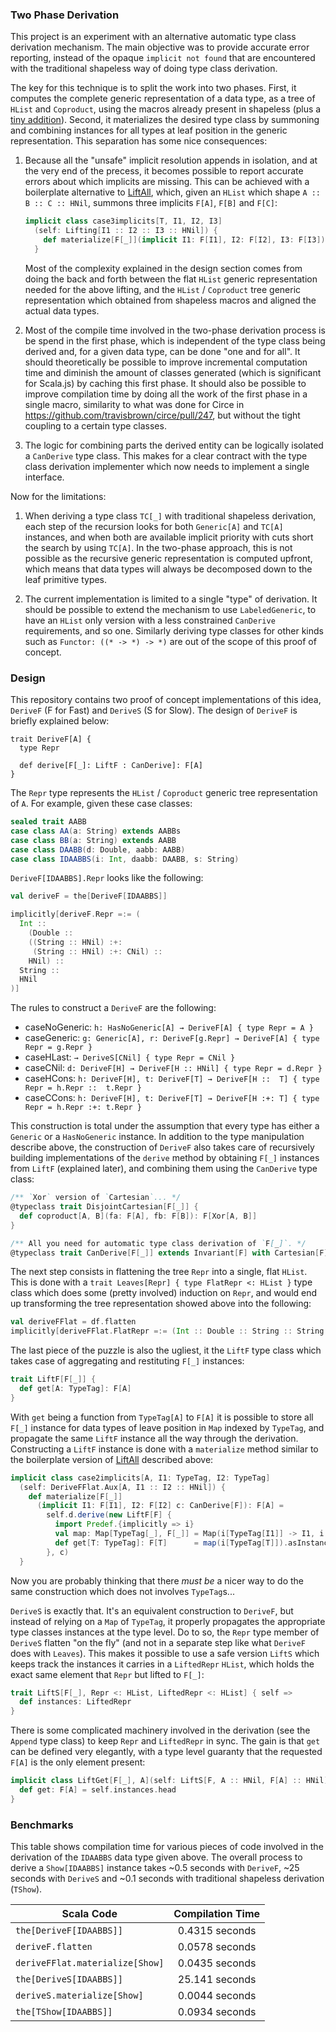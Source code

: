 ### Two Phase Derivation

This project is an experiment with an alternative automatic type class derivation mechanism. The main objective was to provide accurate error reporting, instead of the opaque `implicit not found` that are encountered with the traditional shapeless way of doing type class derivation.

The key for this technique is to split the work into two phases. First, it computes the complete generic representation of a data type, as a tree of `HList` and `Coproduct`, using the macros already present in shapeless (plus a [tiny addition](https://github.com/milessabin/shapeless/pull/616)). Second, it materializes the desired type class by summoning and combining instances for all types at leaf position in the generic representation. This separation has some nice consequences:

1. Because all the "unsafe" implicit resolution appends in isolation, and at the very end of the precess, it becomes possible to report accurate errors about which implicits are missing. This can be achieved with a boilerplate alternative to [LiftAll](https://github.com/milessabin/shapeless/blob/92f2d5e3fede4ab189db686620fa175fe4856e1a/core/src/main/scala/shapeless/ops/hlists.scala#L2809-L2838), which, given an `HList` which shape `A :: B :: C :: HNil`, summons three implicits `F[A]`, `F[B]` and `F[C]`:

    ```scala
    implicit class case3implicits[T, I1, I2, I3]
      (self: Lifting[I1 :: I2 :: I3 :: HNil]) {
        def materialize[F[_]](implicit I1: F[I1], I2: F[I2], I3: F[I3]) = ???
      }
    ```

    Most of the complexity explained in the design section comes from doing the back and forth between the flat `HList` generic representation needed for the above lifting, and the `HList` / `Coproduct` tree generic representation which obtained from shapeless macros and aligned the actual data types.

2. Most of the compile time involved in the two-phase derivation process is be spend in the first phase, which is independent of the type class being derived and, for a given data type, can be done "one and for all". It should theoretically be possible to improve incremental computation time and diminish the amount of classes generated (which is significant for Scala.js) by caching this first phase. It should also be possible to improve compilation time by doing all the work of the first phase in a single macro, similarity to what was done for Circe in https://github.com/travisbrown/circe/pull/247, but without the tight coupling to a certain type classes.

3. The logic for combining parts the derived entity can be logically isolated a `CanDerive` type class. This makes for a clear contract with the type class derivation implementer which now needs to implement a single interface.

Now for the limitations:

1. When deriving a type class `TC[_]` with traditional shapeless derivation, each step of the recursion looks for both `Generic[A]` and `TC[A]` instances, and when both are available implicit priority with cuts short the search by using `TC[A]`. In the two-phase approach, this is not possible as the recursive generic representation is computed upfront, which means that data types will always be decomposed down to the leaf primitive types.

2. The current implementation is limited to a single "type" of derivation. It should be possible to extend the mechanism to use `LabeledGeneric`, to have an `HList` only version with a less constrained `CanDerive` requirements, and so one. Similarly deriving type classes for other kinds such as `Functor: ((* -> *) -> *)` are out of the scope of this proof of concept.

### Design

This repository contains two proof of concept implementations of this idea, `DeriveF` (F for Fast) and `DeriveS` (S for Slow). The design of `DeriveF` is briefly explained below:

```
trait DeriveF[A] {
  type Repr

  def derive[F[_]: LiftF : CanDerive]: F[A]
}
```

The `Repr` type represents the `HList` / `Coproduct` generic tree representation of `A`. For example, given these case classes:

```scala
sealed trait AABB
case class AA(a: String) extends AABBs
case class BB(a: String) extends AABB
case class DAABB(d: Double, aabb: AABB)
case class IDAABBS(i: Int, daabb: DAABB, s: String)
```

`DeriveF[IDAABBS].Repr` looks like the following:

```scala
val deriveF = the[DeriveF[IDAABBS]]

implicitly[deriveF.Repr =:= (
  Int ::
    (Double ::
    ((String :: HNil) :+:
     (String :: HNil) :+: CNil) ::
    HNil) ::
  String ::
  HNil
)]
```

The rules to construct a `DeriveF` are the following:

- caseNoGeneric: `h: HasNoGeneric[A] → DeriveF[A] { type Repr = A }`
- caseGeneric: `g: Generic[A], r: DeriveF[g.Repr] → DeriveF[A] { type Repr = g.Repr }`
- caseHLast: `→ DeriveS[CNil] { type Repr = CNil }`
- caseCNil: `d: DeriveF[H] → DeriveF[H :: HNil] { type Repr = d.Repr }`
- caseHCons: `h: DeriveF[H], t: DeriveF[T] → DeriveF[H ::  T] { type Repr = h.Repr ::  t.Repr }`
- caseCCons: `h: DeriveF[H], t: DeriveF[T] → DeriveF[H :+: T] { type Repr = h.Repr :+: t.Repr }`

This construction is total under the assumption that every type has either a `Generic` or a `HasNoGeneric` instance. In addition to the type manipulation describe above, the construction of `DeriveF` also takes care of recursively building implementations of the `derive` method by obtaining `F[_]` instances from `LiftF` (explained later), and combining them using the `CanDerive` type class:

```scala
/** `Xor` version of `Cartesian`... */
@typeclass trait DisjointCartesian[F[_]] {
  def coproduct[A, B](fa: F[A], fb: F[B]): F[Xor[A, B]]
}

/** All you need for automatic type class derivation of `F[_]`. */
@typeclass trait CanDerive[F[_]] extends Invariant[F] with Cartesian[F] with DisjointCartesian[F]
```

The next step consists in flattening the tree `Repr` into a single, flat `HList`. This is done with a `trait Leaves[Repr] { type FlatRepr <: HList }` type class which does some (pretty involved) induction on `Repr`, and would end up transforming the tree representation showed above into the following:

```scala
val deriveFFlat = df.flatten
implicitly[deriveFFlat.FlatRepr =:= (Int :: Double :: String :: String :: String :: HNil)]
```

The last piece of the puzzle is also the ugliest, it the `LiftF` type class which takes case of aggregating and restituting `F[_]` instances:

```scala
trait LiftF[F[_]] {
  def get[A: TypeTag]: F[A]
}
```

With `get` being a function from `TypeTag[A]` to `F[A]` it is possible to store all `F[_]` instance for data types of leave position in `Map` indexed by `TypeTag`, and propagate the same `LiftF` instance all the way through the derivation. Constructing a `LiftF` instance is done with a `materialize` method similar to the boilerplate version of [LiftAll](https://github.com/milessabin/shapeless/blob/92f2d5e3fede4ab189db686620fa175fe4856e1a/core/src/main/scala/shapeless/ops/hlists.scala#L2809-L2838) described above:

```scala
implicit class case2implicits[A, I1: TypeTag, I2: TypeTag]
  (self: DeriveFFlat.Aux[A, I1 :: I2 :: HNil]) {
    def materialize[F[_]]
      (implicit I1: F[I1], I2: F[I2] c: CanDerive[F]): F[A] =
        self.d.derive(new LiftF[F] {
          import Predef.{implicitly => i}
          val map: Map[TypeTag[_], F[_]] = Map(i[TypeTag[I1]] -> I1, i[TypeTag[I2]] -> I2)
          def get[T: TypeTag]: F[T]      = map(i[TypeTag[T]]).asInstanceOf[F[T]]
        }, c)
  }
```

Now you are probably thinking that there *must be* a nicer way to do the same construction which does not involves `TypeTag`s...

`DeriveS` is exactly that. It's an equivalent construction to `DeriveF`, but instead of relying on a `Map` of `TypeTag`, it properly propagates the appropriate type classes instances at the type level. Do to so, the `Repr` type member of `DeriveS` flatten "on the fly" (and not in a separate step like what `DeriveF` does with `Leaves`). This makes it possible to use a safe version `LiftS` which keeps track the instances it carries in a `LiftedRepr` `HList`, which holds the exact same element that `Repr` but lifted to `F[_]`:

```scala
trait LiftS[F[_], Repr <: HList, LiftedRepr <: HList] { self =>
  def instances: LiftedRepr
}
```

There is some complicated machinery involved in the derivation (see the `Append` type class) to keep `Repr` and `LiftedRepr` in sync. The gain is that `get` can be defined very elegantly, with a type level guaranty that the requested `F[A]` is the only element present:

```scala
implicit class LiftGet[F[_], A](self: LiftS[F, A :: HNil, F[A] :: HNil]) {
  def get: F[A] = self.instances.head
}
```

### Benchmarks

This table shows compilation time for various pieces of code involved in the derivation of the `IDAABBS` data type given above. The overall process to derive a `Show[IDAABBS]` instance takes ~0.5 seconds with `DeriveF`, ~25 seconds with `DeriveS` and ~0.1 seconds with traditional shapeless derivation (`TShow`).

|          Scala Code           |        Compilation Time       |
|-------------------------------|:-----------------------------:|
|`the[DeriveF[IDAABBS]]        `|         0.4315 seconds        |
|`deriveF.flatten              `|         0.0578 seconds        |
|`deriveFFlat.materialize[Show]`|         0.0435 seconds        |
|`the[DeriveS[IDAABBS]]        `|         25.141 seconds        |
|`deriveS.materialize[Show]    `|         0.0044 seconds        |
|`the[TShow[IDAABBS]]          `|         0.0934 seconds        |
